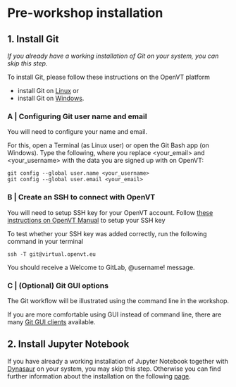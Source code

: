 # **Pre-workshop installation**

## **1. Install Git**

_If you already have a working installation of Git on your system, you can skip this step._ 

To install Git, please follow these instructions on the OpenVT platform

-  install Git on [Linux](https://virtual.openvt.eu/platform_manual_and_guidelines/manual_and_guidelines/wikis/installing-git:-Linux) or 
-  install Git on [Windows](https://virtual.openvt.eu/platform_manual_and_guidelines/manual_and_guidelines/wikis/Installing-git:-Windows).

### **A | Configuring Git user name and email**

You will need to configure your name and email.

For this, open a Terminal (as Linux user) or open the Git Bash app (on Windows). Type the following, where you replace <your_email> and <your_username> with the data you are signed up with on OpenVT:
```
git config --global user.name <your_username>
git config --global user.email <your_email>
```

### **B | Create an SSH to connect with OpenVT**

You will need to setup SSH key for your OpenVT account. Follow [these instructions on OpenVT Manual](https://virtual.openvt.eu/platform_manual_and_guidelines/manual_and_guidelines/wikis/Getting-started-with-Git#creating-an-ssh-key) to setup your SSH key

To test whether your SSH key was added correctly, run the following command in your terminal

```
ssh -T git@virtual.openvt.eu
```
You should receive a Welcome to GitLab, @username! message.

### C | (Optional) Git GUI options

The Git workflow will be illustrated using the command line in the workshop. 

If you are more comfortable using GUI instead of command line, there are many [Git GUI clients](https://git-scm.com/downloads/guis) available. 

<!-- _Git workflow using [Git Extensions](http://gitextensions.github.io/) GUI client will be provided in the handouts. You are welcome to explore this at your pace after the workshop._ -->


## **2. Install Jupyter Notebook**

If you have already a working installation of Jupyter Notebook together with [Dynasaur](https://gitlab.com/VSI-TUGraz/Dynasaur) on your system, you may skip this step. Otherwise you can find further information about the installation on the following [page](0-jupyter-notebook-setup.md).